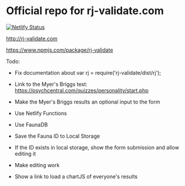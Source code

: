 # Official repo for rj-validate.com

[![Netlify Status](https://api.netlify.com/api/v1/badges/4b2523d2-9538-4cbc-96e4-c891ed964d78/deploy-status)](https://app.netlify.com/sites/rj-validate/deploys)

http://rj-validate.com

https://www.npmjs.com/package/rj-validate


Todo:

- Fix documentation about var rj = require('rj-validate/dist/rj');

- Link to the Myer's Briggs test: https://psychcentral.com/quizzes/personality/start.php

- Make the Myer's Briggs results an optional input to the form

- Use Netlify Functions

- Use FaunaDB

- Save the Fauna ID to Local Storage

- If the ID exists in local storage, show the form submission and allow editing it

- Make editing work

- Show a link to load a chartJS of everyone's results